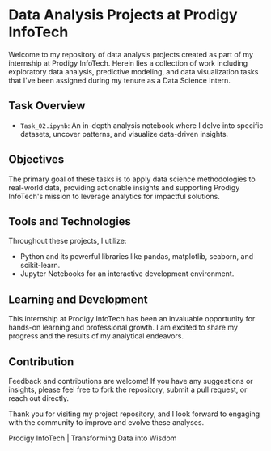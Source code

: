 # Data Analysis Projects at Prodigy InfoTech

Welcome to my repository of data analysis projects created as part of my internship at Prodigy InfoTech. Herein lies a collection of work including exploratory data analysis, predictive modeling, and data visualization tasks that I've been assigned during my tenure as a Data Science Intern.

## Task Overview

- `Task_02.ipynb`: An in-depth analysis notebook where I delve into specific datasets, uncover patterns, and visualize data-driven insights.

## Objectives

The primary goal of these tasks is to apply data science methodologies to real-world data, providing actionable insights and supporting Prodigy InfoTech's mission to leverage analytics for impactful solutions.

## Tools and Technologies

Throughout these projects, I utilize:
- Python and its powerful libraries like pandas, matplotlib, seaborn, and scikit-learn.
- Jupyter Notebooks for an interactive development environment.

## Learning and Development

This internship at Prodigy InfoTech has been an invaluable opportunity for hands-on learning and professional growth. I am excited to share my progress and the results of my analytical endeavors.

## Contribution

Feedback and contributions are welcome! If you have any suggestions or insights, please feel free to fork the repository, submit a pull request, or reach out directly.

Thank you for visiting my project repository, and I look forward to engaging with the community to improve and evolve these analyses.

Prodigy InfoTech | Transforming Data into Wisdom
